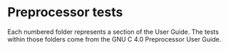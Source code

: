 Preprocessor tests
==================

Each numbered folder represents a section of the User Guide.
The tests within those folders come from the GNU C 4.0 Preprocessor User Guide.
